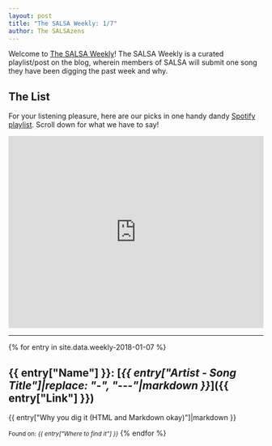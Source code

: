 ```yaml
---
layout: post
title: "The SALSA Weekly: 1/7"
author: The SALSAzens
---
```


Welcome to [The SALSA Weekly](/weekly)! The SALSA Weekly is a curated playlist/post on the blog, wherein members of SALSA will submit one song they have been digging the past week and why.

<style>
iframe { margin: 0 auto; display: block; width: 100%; }
</style>

## The List

For your listening pleasure, here are our picks in one handy dandy [Spotify
playlist](https://open.spotify.com/user/drabmakyo/playlist/24Qs3VSRbBgegWiXI2fFDM). Scroll down for what we have to say!

<iframe
src="https://open.spotify.com/embed/user/drabmakyo/playlist/24Qs3VSRbBgegWiXI2fFDM" width="300" height="380" frameborder="0" allowtransparency="true"></iframe>

-----

{% for entry in site.data.weekly-2018-01-07 %}
## {{ entry["Name"] }}: [*{{ entry["Artist - Song Title"]|replace: "-", "---"|markdown }}*]({{ entry["Link"] }})

{{ entry["Why you dig it (HTML and Markdown okay)"]|markdown }}

<small>Found on: <em>{{ entry["Where to find it"] }}</em></small>
{% endfor %}
